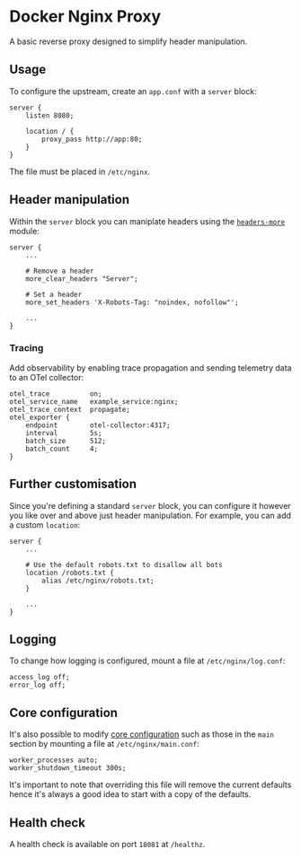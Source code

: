# Docker Nginx Proxy

A basic reverse proxy designed to simplify header manipulation.

## Usage

To configure the upstream, create an `app.conf` with a `server` block:

```nginx
server {
    listen 8080;

    location / {
        proxy_pass http://app:80;
    }
}
```

The file must be placed in `/etc/nginx`.

## Header manipulation

Within the `server` block you can maniplate headers using the [`headers-more`](https://github.com/openresty/headers-more-nginx-module) module:

```nginx
server {
    ...

    # Remove a header
    more_clear_headers "Server";

    # Set a header
    more_set_headers 'X-Robots-Tag: "noindex, nofollow"';

    ...
}
```

### Tracing

Add observability by enabling trace propagation and sending telemetry data to an
OTel collector:

```nginx
otel_trace          on;
otel_service_name   example_service:nginx;
otel_trace_context  propagate;
otel_exporter {
    endpoint        otel-collector:4317;
    interval        5s;
    batch_size      512;
    batch_count     4;
}
```

## Further customisation

Since you're defining a standard `server` block, you can configure it however you like over and above just header manipulation. For example, you can add a custom `location`:

```nginx
server {
    ...

    # Use the default robots.txt to disallow all bots
    location /robots.txt {
        alias /etc/nginx/robots.txt;
    }

    ...
}
```

## Logging

To change how logging is configured, mount a file at `/etc/nginx/log.conf`:
```nginx
access_log off;
error_log off;
```

## Core configuration

It's also possible to modify [core configuration](http://nginx.org/en/docs/ngx_core_module.html) such as those in the `main` section by mounting a file at `/etc/nginx/main.conf`:
```nginx
worker_processes auto;
worker_shutdown_timeout 300s;
```

It's important to note that overriding this file will remove the current defaults hence it's always a good idea to start with a copy of the defaults.

## Health check

A health check is available on port `18081` at `/healthz`.
